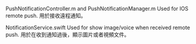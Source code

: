 PushNotificationController.m and
PushNotificationManager.m
Used for IOS remote push.
用於接收遠程通知。

NotificationService.swift
Used for show image/voice when received remote push. 
用於在收到通知過後，顯示圖片或者視頻文件。



